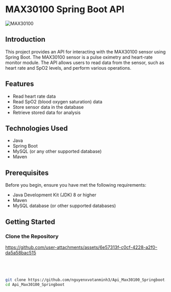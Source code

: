 # MAX30100 Spring Boot API

![MAX30100](https://example.com/path-to-image.jpg)

## Introduction

This project provides an API for interacting with the MAX30100 sensor using Spring Boot. The MAX30100 sensor is a pulse oximetry and heart-rate monitor module. The API allows users to read data from the sensor, such as heart rate and SpO2 levels, and perform various operations.

## Features

- Read heart rate data
- Read SpO2 (blood oxygen saturation) data
- Store sensor data in the database
- Retrieve stored data for analysis

## Technologies Used

- Java
- Spring Boot
- MySQL (or any other supported database)
- Maven

## Prerequisites

Before you begin, ensure you have met the following requirements:

- Java Development Kit (JDK) 8 or higher
- Maven
- MySQL database (or other supported databases)

## Getting Started

### Clone the Repository


https://github.com/user-attachments/assets/6e57313f-c0cf-4228-a2f0-da5a58bac515



```bash




git clone https://github.com/nguyenxvotanminh3/Api_Max30100_Springboot.git
cd Api_Max30100_Springboot
